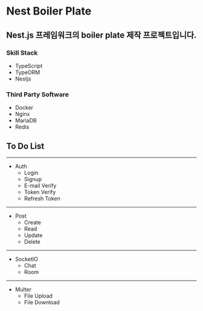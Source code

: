 # Nest Boiler Plate

## Nest.js 프레임워크의 boiler plate 제작 프로젝트입니다.


### Skill Stack
- TypeScript
- TypeORM
- Nestjs

### Third Party Software
- Docker
- Nginx
- MariaDB
- Redis

## To Do List
---
- Auth
    - Login
    - Signup
    - E-mail Verify
    - Token Verify
    - Refresh Token
---
- Post
    - Create
    - Read
    - Update
    - Delete
---
- SocketIO
    - Chat
    - Room
---
- Multer
    - File Upload
    - File Download
